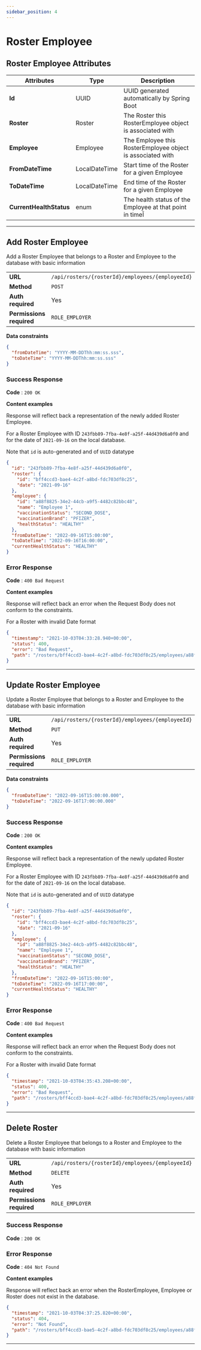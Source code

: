 ```yaml
---
sidebar_position: 4
---
```


#  Roster Employee
## Roster Employee Attributes
| Attributes              | Type          | Description                                                |
| ----------------------- | ------------- | ---------------------------------------------------------- |
| **Id**                  | UUID          | UUID generated automatically by Spring Boot                |
| **Roster**              | Roster        | The Roster this RosterEmployee object is associated with   |
| **Employee**            | Employee      | The Employee this RosterEmployee object is associated with |
| **FromDateTime**        | LocalDateTime | Start time of the Roster for a given Employee              |
| **ToDateTime**          | LocalDateTime | End time of the Roster for a given Employee                |
| **CurrentHealthStatus** | enum          | The health status of the Employee at that point in timeÎ   |


--- 
## Add Roster Employee
Add a Roster Employee that belongs to a Roster and Employee to the database with basic information 

|                          |                                                  |
| ------------------------ | ------------------------------------------------ |
| **URL**                  | `/api/rosters/{rosterId}/employees/{employeeId}` |
| **Method**               | `POST`                                           |
| **Auth required**        | Yes                                              |
| **Permissions required** | `ROLE_EMPLOYER`                                  |

**Data constraints**

```json
{
  "fromDateTime": "YYYY-MM-DDThh:mm:ss.sss",
  "toDateTime": "YYYY-MM-DDThh:mm:ss.sss"
}
```

### Success Response

**Code** : `200 OK`

**Content examples**

Response will reflect back a representation of the newly added Roster Employee.

For a Roster Employee with ID `243fbb89-7fba-4e8f-a25f-44d439d6a0f0` and for the date of `2021-09-16` on the local database.

Note that `id` is auto-generated and of `UUID` datatype


```json
{
  "id": "243fbb89-7fba-4e8f-a25f-44d439d6a0f0",
  "roster": {
    "id": "bff4ccd3-bae4-4c2f-a8bd-fdc703df8c25",
    "date": "2021-09-16"
  },
  "employee": {
    "id": "a88f8825-34e2-44cb-a9f5-4482c82bbc48",
    "name": "Employee 1",
    "vaccinationStatus": "SECOND_DOSE",
    "vaccinationBrand": "PFIZER",
    "healthStatus": "HEALTHY"
  },
  "fromDateTime": "2022-09-16T15:00:00",
  "toDateTime": "2022-09-16T16:00:00",
  "currentHealthStatus": "HEALTHY"
}

```

### Error Response 

**Code** : `400 Bad Request`

**Content examples**

Response will reflect back an error when the Request Body does not conform to the constraints.

For a Roster with invalid Date format

```json
{
  "timestamp": "2021-10-03T04:33:28.940+00:00",
  "status": 400,
  "error": "Bad Request",
  "path": "/rosters/bff4ccd3-bae4-4c2f-a8bd-fdc703df8c25/employees/a88f8825-34e2-44cb-a9f5-4482c82bbc48"
}
```
---
## Update Roster Employee
Update a Roster Employee that belongs to a Roster and Employee to the database with basic information 

|                          |                                                  |
| ------------------------ | ------------------------------------------------ |
| **URL**                  | `/api/rosters/{rosterId}/employees/{employeeId}` |
| **Method**               | `PUT`                                            |
| **Auth required**        | Yes                                              |
| **Permissions required** | `ROLE_EMPLOYER`                                  |

**Data constraints**

```json
{
  "fromDateTime": "2022-09-16T15:00:00.000",
  "toDateTime": "2022-09-16T17:00:00.000"
}
```

### Success Response

**Code** : `200 OK`

**Content examples**

Response will reflect back a representation of the newly updated Roster Employee.

For a Roster Employee with ID `243fbb89-7fba-4e8f-a25f-44d439d6a0f0` and for the date of `2021-09-16` on the local database.

Note that `id` is auto-generated and of `UUID` datatype


```json
{
  "id": "243fbb89-7fba-4e8f-a25f-44d439d6a0f0",
  "roster": {
    "id": "bff4ccd3-bae4-4c2f-a8bd-fdc703df8c25",
    "date": "2021-09-16"
  },
  "employee": {
    "id": "a88f8825-34e2-44cb-a9f5-4482c82bbc48",
    "name": "Employee 1",
    "vaccinationStatus": "SECOND_DOSE",
    "vaccinationBrand": "PFIZER",
    "healthStatus": "HEALTHY"
  },
  "fromDateTime": "2022-09-16T15:00:00",
  "toDateTime": "2022-09-16T17:00:00",
  "currentHealthStatus": "HEALTHY"
}

```

### Error Response 

**Code** : `400 Bad Request`

**Content examples**

Response will reflect back an error when the Request Body does not conform to the constraints.

For a Roster with invalid Date format

```json
{
  "timestamp": "2021-10-03T04:35:43.208+00:00",
  "status": 400,
  "error": "Bad Request",
  "path": "/rosters/bff4ccd3-bae4-4c2f-a8bd-fdc703df8c25/employees/a88f8825-34e2-44cb-a9f5-4482c82bbc48"
}
```

---
## Delete Roster
Delete a Roster Employee that belongs to a Roster and Employee to the database with basic information 

|                          |                                                  |
| ------------------------ | ------------------------------------------------ |
| **URL**                  | `/api/rosters/{rosterId}/employees/{employeeId}` |
| **Method**               | `DELETE`                                         |
| **Auth required**        | Yes                                              |
| **Permissions required** | `ROLE_EMPLOYER`                                  |

### Success Response

**Code** : `200 OK`

### Error Response 

**Code** : `404 Not Found`

**Content examples**

Response will reflect back an error when the RosterEmployee, Employee or Roster does not exist in the database.

```json
{
  "timestamp": "2021-10-03T04:37:25.820+00:00",
  "status": 404,
  "error": "Not Found",
  "path": "/rosters/bff4ccd3-bae5-4c2f-a8bd-fdc703df8c25/employees/a88f8825-34e2-44cb-a9f5-4482c82bbc48"
}
```

---